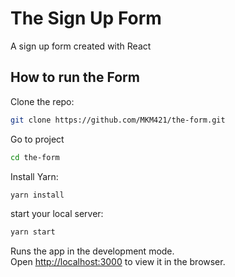 # The Sign Up Form
A sign up form created with React

## How to run the Form
Clone the repo:
```bash
git clone https://github.com/MKM421/the-form.git
```
Go to project
```bash
cd the-form
```
Install Yarn:
```bash
yarn install
```
start your local server:
```bash
yarn start
```
Runs the app in the development mode.\
Open [http://localhost:3000](http://localhost:3000) to view it in the browser.
